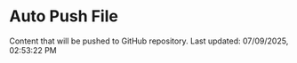 # Auto Push File

Content that will be pushed to GitHub repository.
Last updated: 07/09/2025, 02:53:22 PM